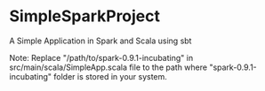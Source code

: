 SimpleSparkProject
==================

A Simple Application in Spark and Scala using sbt

Note: Replace "/path/to/spark-0.9.1-incubating" in src/main/scala/SimpleApp.scala file to the path where "spark-0.9.1-incubating" folder is stored in your system.
